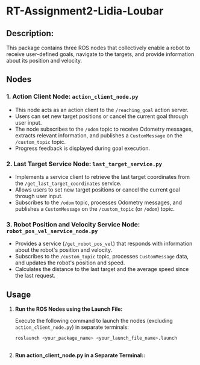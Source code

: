# RT-Assignment2-Lidia-Loubar
## Description:

This package contains three ROS nodes that collectively enable a robot to receive user-defined goals, navigate to the targets, and provide information about its position and velocity.

## Nodes

### 1. Action Client Node: `action_client_node.py`

- This node acts as an action client to the `/reaching_goal` action server.
- Users can set new target positions or cancel the current goal through user input.
- The node subscribes to the `/odom` topic to receive Odometry messages, extracts relevant information, and publishes a `CustomMessage` on the `/custom_topic` topic.
- Progress feedback is displayed during goal execution.

### 2. Last Target Service Node: `last_target_service.py`

- Implements a service client to retrieve the last target coordinates from the `/get_last_target_coordinates` service.
- Allows users to set new target positions or cancel the current goal through user input.
- Subscribes to the `/odom` topic, processes Odometry messages, and publishes a `CustomMessage` on the `/custom_topic` (or `/odom`) topic.

### 3. Robot Position and Velocity Service Node: `robot_pos_vel_service_node.py`

- Provides a service (`/get_robot_pos_vel`) that responds with information about the robot's position and velocity.
- Subscribes to the `/custom_topic` topic, processes `CustomMessage` data, and updates the robot's position and speed.
- Calculates the distance to the last target and the average speed since the last request.

## Usage

1. **Run the ROS Nodes using the Launch File:**

   Execute the following command to launch the nodes (excluding `action_client_node.py`) in separate terminals:

   ```bash
   roslaunch <your_package_name> <your_launch_file_name>.launch
  
2. **Run action_client_node.py in a Separate Terminal::**

